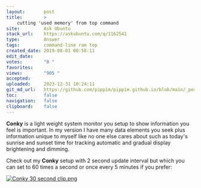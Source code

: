 ```yaml
---
layout:       post
title:        >
    cutting 'used memory' from top command
site:         Ask Ubuntu
stack_url:    https://askubuntu.com/q/1162541
type:         Answer
tags:         command-line ram top
created_date: 2019-08-01 00:58:11
edit_date:    
votes:        "0 "
favorites:    
views:        "905 "
accepted:     
uploaded:     2023-12-31 10:24:11
git_md_url:   https://github.com/pippim/pippim.github.io/blob/main/_posts/2019/2019-08-01-cutting-_used-memory_-from-top-command.md
toc:          false
navigation:   false
clipboard:    false
---
```


**Conky** is a light weight system monitor you setup to show information you feel is important. In my version I have many data elements you seek plus information unique to myself like no one else cares about such as today's sunrise and sunset time for tracking automatic and gradual display brightening and dimming.

Check out my **Conky** setup with 2 second update interval but which you can set to 60 times a second or once every 5 minutes if you prefer:

[![Conky 30 second clip.png][1]][1]


  [1]: https://i.stack.imgur.com/awGQw.gif
